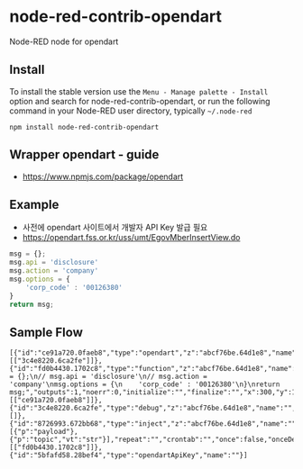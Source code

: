 node-red-contrib-opendart
================

Node-RED node for opendart



## Install

To install the stable version use the `Menu - Manage palette - Install`
option and search for node-red-contrib-opendart, or run the following
command in your Node-RED user directory, typically `~/.node-red`

    npm install node-red-contrib-opendart

## Wrapper opendart - guide
- https://www.npmjs.com/package/opendart

## Example 
- 사전에 opendart 사이트에서 개발자 API Key 발급 필요
- https://opendart.fss.or.kr/uss/umt/EgovMberInsertView.do

```javascript
msg = {};
msg.api = 'disclosure'
msg.action = 'company'
msg.options = {
    'corp_code' : '00126380'
}
return msg;
```

## Sample Flow
```text
[{"id":"ce91a720.0faeb8","type":"opendart","z":"abcf76be.64d1e8","name":"","api":"disclosure","action":"company","options":"","creds":"5bfafd58.28bef4","x":490,"y":140,"wires":[["3c4e8220.6ca2fe"]]},{"id":"fd0b4430.1702c8","type":"function","z":"abcf76be.64d1e8","name":"","func":"msg = {};\n// msg.api = 'disclosure'\n// msg.action = 'company'\nmsg.options = {\n    'corp_code' : '00126380'\n}\nreturn msg;","outputs":1,"noerr":0,"initialize":"","finalize":"","x":300,"y":140,"wires":[["ce91a720.0faeb8"]]},{"id":"3c4e8220.6ca2fe","type":"debug","z":"abcf76be.64d1e8","name":"","active":true,"tosidebar":true,"console":false,"tostatus":false,"complete":"false","statusVal":"","statusType":"auto","x":680,"y":140,"wires":[]},{"id":"8726993.672bb68","type":"inject","z":"abcf76be.64d1e8","name":"","props":[{"p":"payload"},{"p":"topic","vt":"str"}],"repeat":"","crontab":"","once":false,"onceDelay":0.1,"topic":"","payload":"","payloadType":"date","x":130,"y":140,"wires":[["fd0b4430.1702c8"]]},{"id":"5bfafd58.28bef4","type":"opendartApiKey","name":""}]
```
